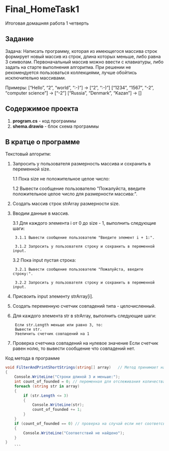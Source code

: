 # Final_HomeTask1
Итоговая домашняя работа 1 четверть
## Задание
Задача: Написать программу, которая из имеющегося массива строк формирует новый массив из строк, длина которых меньше, либо равна 3 символам. Первоначальный массив можно ввести с клавиатуры, либо задать на старте выполнения алгоритма. При решении не рекомендуется пользоваться коллекциями, лучше обойтись исключительно массивами.

Примеры:
[“Hello”, “2”, “world”, “:-)”] → [“2”, “:-)”]
[“1234”, “1567”, “-2”, “computer science”] → [“-2”]
[“Russia”, “Denmark”, “Kazan”] → []

## Содержимое проекта

1. **program.cs**  - код программы
2. **shema.drawio** - блок схема программы


## В кратце о программе

Текстовый алгоритм:
1. Запросить у пользователя размерность массива и сохранить в переменной size.

   1.1 Пока size не положительное целое число:

   1.2 Вывести сообщение пользователю "Пожалуйста, введите положительное целое число для размерности массива:".
2. Создать массив строк strArray размерности size.

3. Вводим данные в массив.

    3.1 Для каждого элемента i от 0 до size - 1, выполнить следующие шаги:

        3.1.1 Вывести сообщение пользователю "Введите элемент i + 1:".

        3.1.2 Запросить у пользователя строку и сохранить в переменной input.

    3.2 Пока input пустая строка:

        3.2.1 Вывести сообщение пользователю "Пожалуйста, введите строку:".

        3.2.2 Запросить у пользователя строку и сохранить в переменной input.
4. Присвоить input элементу strArray[i].
5. Создать переменную счетчик совпадений типа - целочисленный.
6. Для каждого элемента str в strArray, выполнить следующие шаги:

        Если str.Length меньше или равно 3, то:
        Вывести str.
        Увеличить счетчик совпадений на 1
7. Проверка счетчика совпадений на нулевое значение
        Если счетчик равен нолю,  то вывести сообщение что  совпадений нет.
        
Код метода в программе

```csharp
void FilterAndPrintShortStrings(string[] array)   // Метод принимает на вход массив строк и выводит строки <=3 символов
{
    Console.WriteLine("Строки длиной 3 и меньше:");
    int count_of_founded = 0; // переменная для отслеживания количества слов соответствующим условиям
    foreach (string str in array)
    {
        if (str.Length <= 3)
        {
            Console.WriteLine(str);
            count_of_founded += 1;
        }
    }
    if (count_of_founded == 0) // проверка на случай если нет соответсвий критериям
    {
        Console.WriteLine("Соответствий не найдено");
    }
}
    ```





